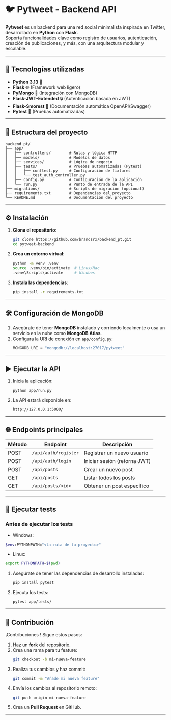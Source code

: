 # 🐦 Pytweet - Backend API

**Pytweet** es un backend para una red social minimalista inspirada en Twitter, desarrollado en **Python** con **Flask**.  
Soporta funcionalidades clave como registro de usuarios, autenticación, creación de publicaciones, y más, con una arquitectura modular y escalable.

---

## 🚀 Tecnologías utilizadas

- **Python 3.13** 🐍
- **Flask** 🌐 (Framework web ligero)
- **PyMongo** 🍃 (Integración con MongoDB)
- **Flask-JWT-Extended** 🔒 (Autenticación basada en JWT)
- **Flask-Smorest** 📜 (Documentación automática OpenAPI/Swagger)
- **Pytest** 🧪 (Pruebas automatizadas)

---

## 📂 Estructura del proyecto

```
backend_pt/
├── app/
│   ├── controllers/        # Rutas y lógica HTTP
│   ├── models/             # Modelos de datos
│   ├── services/           # Lógica de negocio
│   ├── tests/              # Pruebas automatizadas (Pytest)
│   │   ├── conftest.py     # Configuración de fixtures
│   │   └── test_auth_controller.py
│   ├── config.py           # Configuración de la aplicación
│   └── run.py              # Punto de entrada de la API
├── migrations/             # Scripts de migración (opcional)
├── requirements.txt        # Dependencias del proyecto
└── README.md               # Documentación del proyecto
```
---

## ⚙️ Instalación

1. **Clona el repositorio**:
   ```bash
   git clone https://github.com/brandsrx/backend_pt.git
   cd pytweet-backend
   ```

2. **Crea un entorno virtual**:
   ```bash
   python -m venv .venv
   source .venv/bin/activate  # Linux/Mac
   .venv\Scripts\activate     # Windows
   ```

3. **Instala las dependencias**:
   ```bash
   pip install -r requirements.txt
   ```

---

## 🛠️ Configuración de MongoDB

1. Asegúrate de tener **MongoDB** instalado y corriendo localmente o usa un servicio en la nube como **MongoDB Atlas**.
2. Configura la URI de conexión en `app/config.py`:
   ```python
   MONGODB_URI = "mongodb://localhost:27017/pytweet"
   ```

---

## ▶️ Ejecutar la API

1. Inicia la aplicación:
   ```bash
   python app/run.py
   ```

2. La API estará disponible en:
   ```
   http://127.0.0.1:5000/
   ```
---

## 🌐 Endpoints principales

| Método | Endpoint               | Descripción                       |
|--------|------------------------|-----------------------------------|
| POST   | `/api/auth/register`        | Registrar un nuevo usuario        |
| POST   | `/api/auth/login`           | Iniciar sesión (retorna JWT)      |
| POST   | `/api/posts`           | Crear un nuevo post               |
| GET    | `/api/posts`           | Listar todos los posts            |
| GET    | `/api/posts/<id>`      | Obtener un post específico        |

---

## 🧪 Ejecutar tests
### Antes de ejecutar los tests
- Windows:
``` bash
$env:PYTHONPATH="<la ruta de tu proyecto>"
```
- Linux:
```bash
export PYTHONPATH=$(pwd)
```
1. Asegúrate de tener las dependencias de desarrollo instaladas:
   ```bash
   pip install pytest
   ```

2. Ejecuta los tests:
   ```bash
   pytest app/tests/
   ```

---

## 🤝 Contribución

¡Contribuciones ! Sigue estos pasos:

1. Haz un **fork** del repositorio.
2. Crea una rama para tu feature:
   ```bash
   git checkout -b mi-nueva-feature
   ```
3. Realiza tus cambios y haz commit:
   ```bash
   git commit -m "Añade mi nueva feature"
   ```
4. Envía los cambios al repositorio remoto:
   ```bash
   git push origin mi-nueva-feature
   ```
5. Crea un **Pull Request** en GitHub.

---
